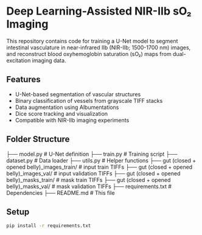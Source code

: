# Deep Learning-Assisted NIR-IIb sO₂ Imaging

This repository contains code for training a U-Net model to segment intestinal vasculature in near-infrared IIb (NIR-IIb; 1500-1700 nm) images, and reconstruct blood oxyhemoglobin saturation (sO₂) maps from dual-excitation imaging data.

## Features
- U-Net-based segmentation of vascular structures
- Binary classification of vessels from grayscale TIFF stacks
- Data augmentation using Albumentations
- Dice score tracking and visualization
- Compatible with NIR-IIb imaging experiments

## Folder Structure
├── model.py # U-Net definition
├── train.py # Training script
├── dataset.py # Data loader
├── utils.py # Helper functions
├── gut (closed + opened belly)_images_train/ # input train TIFFs
├── gut (closed + opened belly)_images_val/ # input validation TIFFs
├── gut (closed + opened belly)_masks_train/ # mask train TIFFs
├── gut (closed + opened belly)_masks_val/ # mask validation TIFFs
├── requirements.txt # Dependencies
├── README.md # This file

## Setup
```bash
pip install -r requirements.txt

